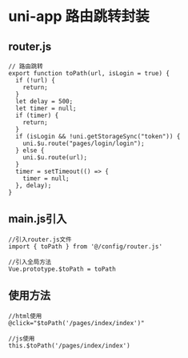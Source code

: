 # uni-app 路由跳转封装
## router.js
    // 路由跳转
    export function toPath(url, isLogin = true) {
      if (!url) {
        return;
      }
      let delay = 500;
      let timer = null;
      if (timer) {
        return;
      }
      if (isLogin && !uni.getStorageSync("token")) {
        uni.$u.route("pages/login/login");
      } else {
        uni.$u.route(url);
      }
      timer = setTimeout(() => {
        timer = null;
      }, delay);
    }
## main.js引入
    //引入router.js文件
    import { toPath } from '@/config/router.js'

    //引入全局方法
    Vue.prototype.$toPath = toPath
## 使用方法
    //html使用
    @click="$toPath('/pages/index/index')"
    
    //js使用
    this.$toPath('/pages/index/index')
